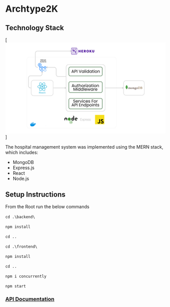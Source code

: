 # Archtype2K

## Technology Stack

[![system-architecture ](/sys-arch.png)]

The hospital management system was implemented using the MERN stack, which includes:

- MongoDB
- Express.js
- React
- Node.js

##  Setup Instructions
From the Root run the below commands  

```cd .\backend\```  

```npm install```  

```cd ..```  

```cd .\frontend\```  

```npm install```  

```cd ..```  

```npm i concurrently```  

```npm start```  

### [API Documentation](https://documenter.getpostman.com/view/21870252/2s93JtQPAn)